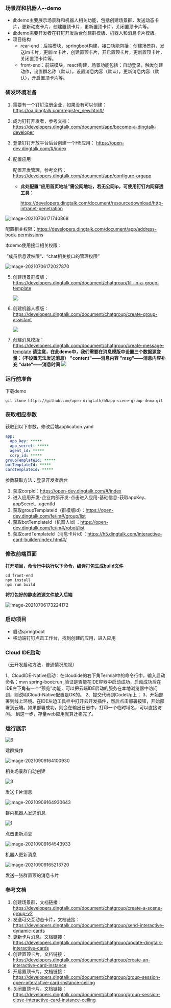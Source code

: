 ### 场景群和机器人--demo

- 此demo主要展示场景群和机器人相关功能，包括创建场景群，发送动态卡片，更新动态卡片，创建置顶卡片，更新置顶卡片，关闭置顶卡片等。
- 此demo需要开发者在钉钉开发后台创建群模版、机器人和消息卡片模版。
- 项目结构
  - rear-end：后端模块，springboot构建，接口功能包括：创建场景群，发送im卡片，更新im卡片，创建置顶卡片，开启置顶卡片，更新置顶卡片，关闭置顶卡片等。
  - front-end：前端模块，react构建，场景功能包括：自动登录，触发创建动作，设置群名称（默认），设置消息内容（默认），更新消息内容（默认），开启置顶卡片等。

### 研发环境准备

1. 需要有一个钉钉注册企业，如果没有可以创建：https://oa.dingtalk.com/register_new.htm#/

2. 成为钉钉开发者，参考文档：https://developers.dingtalk.com/document/app/become-a-dingtalk-developer

3. 登录钉钉开放平台后台创建一个H5应用： https://open-dev.dingtalk.com/#/index

4. 配置应用

   配置开发管理，参考文档：https://developers.dingtalk.com/document/app/configure-orgapp

   - **此处配置“应用首页地址”需公网地址，若无公网ip，可使用钉钉内网穿透工具：**

     https://developers.dingtalk.com/document/resourcedownload/http-intranet-penetration

![image-20210706171740868](https://img.alicdn.com/imgextra/i1/O1CN015ZmCJ31jN4sCKXpNa_!!6000000004535-2-tps-1133-551.png)



配置相关权限：https://developers.dingtalk.com/document/app/address-book-permissions

本demo使用接口相关权限：

​	”成员信息读权限“、“chat相关接口的管理权限”

![image-20210706172027870](https://img.alicdn.com/imgextra/i2/O1CN014fd6zp1O62CmoD14b_!!6000000001655-2-tps-1378-599.png)

5. 创建场景群模版：https://developers.dingtalk.com/document/chatgroup/fill-in-a-group-template

   ![](https://img.alicdn.com/imgextra/i3/O1CN01SjFrwQ1jIxITqcA6S_!!6000000004526-2-tps-1212-249.png)

6. 创建机器人模版：https://developers.dingtalk.com/document/chatgroup/create-group-assistant

   ![](https://img.alicdn.com/imgextra/i4/O1CN01DbuTUs1LWeMSsT0vo_!!6000000001307-2-tps-1228-246.png)

7. 创建消息模版：https://developers.dingtalk.com/document/chatgroup/create-message-template
  **请注意，在此demo中，我们需要在消息模版中设置三个数据源变量：（不设置无法发送消息）**
  **"content"——消息内容**
  **"msg"——消息内容补充**
  **"date"——消息时间**
   ![](https://img.alicdn.com/imgextra/i1/O1CN01soEyzL23BR6weVtx5_!!6000000007217-2-tps-1175-266.png)

### 运行前准备

 下载demo

```shell
git clone https://github.com/open-dingtalk/h5app-scene-group-demo.git
```

### 获取相应参数

获取到以下参数，修改后端application.yaml

```yaml
app:
  app_key: *****
  app_secret: *****
  agent_id: *****
  corp_id: *****
groupTemplateId: *****
botTemplateId: *****
cardTemplateId: *****
```

参数获取方法：登录开发者后台

1. 获取corpId：https://open-dev.dingtalk.com/#/index
2. 进入应用开发-企业内部开发-点击进入应用-基础信息-获取appKey、appSecret、agentId
3. 获取groupTemplateId（群模版id）：https://open-dev.dingtalk.com/fe/im#/group/list
4. 获取botTemplateId（机器人id）：https://open-dev.dingtalk.com/fe/im#/robot/list 
5. 获取cardTemplateId（消息卡片id）：https://h5.dingtalk.com/interactive-card-builder/index.html#/

### 修改前端页面

**打开项目，命令行中执行以下命令，编译打包生成build文件**

```shell
cd front-end
npm install
npm run build
```

**将打包好的静态资源文件放入后端**

![image-20210706173224172](https://img.alicdn.com/imgextra/i2/O1CN01QLp1Qw1TCVrPddfjZ_!!6000000002346-2-tps-322-521.png)

### 启动项目

- 启动springboot
- 移动端钉钉点击工作台，找到创建的应用，进入应用

### Cloud IDE启动

（云开发启动方法，普通情况忽视）

1、CloudIDE-Native启动：在cloudide的右下角Termial中的命令行中，输入启动命名：mvn spring-boot:run ,验证是否能在IDE容器中启动成功，启动成功后在IDE左下角有一个“预览”功能，可以把云端IDE启动的服务在本地浏览器中访问到，则说明Cloud-Native配置是OK的。 2、提交代码到CodeUp上； 3、开始部署到线上环境。在IDE左边工具栏中打开云开发插件，然后点击部署按钮，开始部署到云端。如果部署成功，则会在输出日志中，打印一个临时域名，可以直接访问。 到这一步，存量web应用就算迁移完了。

### 运行展示

![6](https://img.alicdn.com/imgextra/i3/O1CN01R0Xgm81UZF9wCQaJy_!!6000000002531-2-tps-497-572.png)

建群操作

![image-20210909164100930](https://img.alicdn.com/imgextra/i4/O1CN01GwFceT27LkUcaYELO_!!6000000007781-2-tps-341-639.png)

相关场景群自动创建

![3](https://img.alicdn.com/imgextra/i1/O1CN01t8pdph1pyzLx0CsMR_!!6000000005430-2-tps-496-400.png)

发送卡片消息

![image-20210909164930643](https://img.alicdn.com/imgextra/i4/O1CN01w0bMqC1SnK5hm28Wr_!!6000000002291-2-tps-335-465.png)

群内机器人发送消息

![1 ](https://img.alicdn.com/imgextra/i2/O1CN01tDJJLV22Vl53jgTyp_!!6000000007126-2-tps-497-586.png)

点击更新消息

![image-20210909164543933](https://img.alicdn.com/imgextra/i4/O1CN01L5dz6Z1elHiUfHf6D_!!6000000003911-2-tps-331-478.png)

机器人更新消息

![image-20210909165213720](https://img.alicdn.com/imgextra/i1/O1CN01sM0TDV1VE0OYzQiaC_!!6000000002620-2-tps-330-238.png)

发送一张群置顶的消息卡片



### 参考文档

1. 创建场景群，文档链接：https://developers.dingtalk.com/document/chatgroup/create-a-scene-group-v2
2. 发送可交互动态卡片，文档链接：https://developers.dingtalk.com/document/chatgroup/send-interactive-dynamic-cards
3. 更新卡片消息，文档链接：https://developers.dingtalk.com/document/chatgroup/update-dingtalk-interactive-cards
4. 创建置顶卡片，文档链接：https://developers.dingtalk.com/document/chatgroup/create-an-interactive-card-instance
5. 开启置顶卡片，文档链接：https://developers.dingtalk.com/document/chatgroup/group-session-open-interactive-card-instance-ceiling
6. 关闭置顶卡片，文档链接：https://developers.dingtalk.com/document/chatgroup/group-session-close-interactive-card-instance-ceiling
